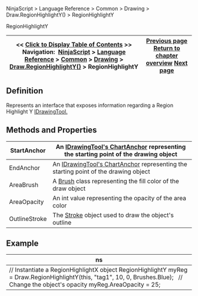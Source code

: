 ﻿
NinjaScript > Language Reference > Common > Drawing > Draw.RegionHighlightY() > RegionHighlightY

RegionHighlightY

| << [Click to Display Table of Contents](regionhighlighty.md) >> **Navigation:**     [NinjaScript](ninjascript-1.md) > [Language Reference](language_reference_wip-1.md) > [Common](common-1.md) > [Drawing](drawing-1.md) > [Draw.RegionHighlightY()](draw_regionhighlighty-1.md) > RegionHighlightY | [Previous page](draw_regionhighlighty-1.md) [Return to chapter overview](draw_regionhighlighty-1.md) [Next page](draw_regressionchannel-1.md) |
| --- | --- |
## Definition
Represents an interface that exposes information regarding a Region Highlight Y [IDrawingTool.](idrawingtool-1.md)
 
## Methods and Properties

| StartAnchor | An [IDrawingTool's ChartAnchor](idrawingtool-1.htm#chartanchor) representing the starting point of the drawing object |
| --- | --- |
| EndAnchor | An [IDrawingTool's ChartAnchor](idrawingtool-1.htm#chartanchor) representing the starting point of the drawing object |
| AreaBrush | A [Brush](http://msdn.microsoft.com/en-us/library/system.windows.media.brush(v=vs.110).aspx) class representing the fill color of the draw object |
| AreaOpacity | An int value representing the opacity of the area color |
| OutlineStroke | The [Stroke](stroke_class-1.md) object used to draw the object's outline |
## 
## 
## Example

| ns |
| --- |
| // Instantiate a RegionHighlightX object RegionHighlightY myReg = Draw.RegionHighlightY(this, "tag1", 10, 0, Brushes.Blue);   // Change the object's opacity myReg.AreaOpacity = 25; |
